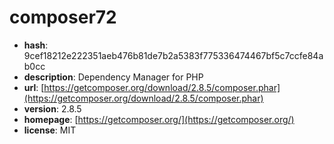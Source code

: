 # composer72

- **hash**: 9cef18212e222351aeb476b81de7b2a5383f775336474467bf5c7ccfe84ab0cc
- **description**: Dependency Manager for PHP
- **url**: [https://getcomposer.org/download/2.8.5/composer.phar](https://getcomposer.org/download/2.8.5/composer.phar)
- **version**: 2.8.5
- **homepage**: [https://getcomposer.org/](https://getcomposer.org/)
- **license**: MIT

